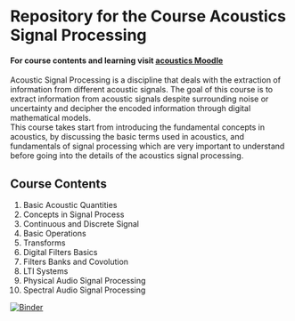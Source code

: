 # Repository for the Course Acoustics Signal Processing
#### For course contents and learning visit [acoustics Moodle](https://moodle.virtual-acoustics.org/course/view.php?id=4)  
Acoustic Signal Processing is a discipline that deals with the extraction of information from different acoustic signals. The goal of this course is to extract information from acoustic signals despite surrounding noise or uncertainty and decipher the encoded information through digital mathematical models.  
This course takes start from introducing the fundamental concepts in acoustics, by discussing the basic terms used in acoustics, and fundamentals of signal processing which are very important to understand before going into the details of the acoustics signal processing.

## Course Contents
1. Basic Acoustic Quantities  
2. Concepts in Signal Process  
3. Continuous and Discrete Signal  
4. Basic Operations  
5. Transforms  
6. Digital Filters Basics
7. Filters Banks and Covolution  
8. LTI Systems
9. Physical Audio Signal Processing  
10. Spectral Audio Signal Processing  


[![Binder](https://mybinder.org/badge_logo.svg)](https://mybinder.org/v2/gh/acousticshub/Acoustics_Signal_Processing/main)
